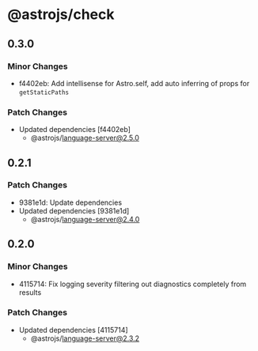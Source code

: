 # @astrojs/check

## 0.3.0

### Minor Changes

- f4402eb: Add intellisense for Astro.self, add auto inferring of props for `getStaticPaths`

### Patch Changes

- Updated dependencies [f4402eb]
  - @astrojs/language-server@2.5.0

## 0.2.1

### Patch Changes

- 9381e1d: Update dependencies
- Updated dependencies [9381e1d]
  - @astrojs/language-server@2.4.0

## 0.2.0

### Minor Changes

- 4115714: Fix logging severity filtering out diagnostics completely from results

### Patch Changes

- Updated dependencies [4115714]
  - @astrojs/language-server@2.3.2
